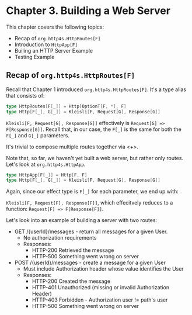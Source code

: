 # Chapter 3. Building a Web Server

This chapter covers the following topics:
  * Recap of `org.http4s.HttpRoutes[F]`
  * Introduction to `HttpApp[F]`
  * Builing an HTTP Server Example
  * Testing Example

## Recap of `org.http4s.HttpRoutes[F]`

Recall that Chapter 1 introduced `org.http4s.HttpRoutes[F]`. It's a type alias that consists of:

```scala
type HttpRoutes[F[_]] = Http[OptionT[F, *], F]
type Http[F[_], G[_]] = Kleisli[F, Request[G], Response[G]]
```

`Kleisli[F, Request[G], Response[G]]` effectively is `Request[G] => F[Response[G]]`. Recall that, in our case, the `F[_]`
 is the same for both the `F[_]` and `G[_]` parameters.

It's trivial to compose multiple routes together via <+>.

Note that, so far, we haven't yet built a web server, but rather only routes. Let's look at `org.http4s.HttpApp`.

```scala
type HttpApp[F[_]] = Http[F, F]
type Http[F[_], G[_]] = Kleisli[F, Request[G], Response[G]]
```

Again, since our effect type is `F[_]` for each parameter, we end up with:

`Kleisli[F, Request[F], Response[F]]`, which effecitvely reduces to a function: `Request[F] => F[Response[F]]`.

Let's look into an example of building a server with two routes:

* GET /{userId}/messages  - return all messages for a given User.
    * No authorization requirements
    * Responses:
        * HTTP-200 Retrieved the message
        * HTTP-500 Something went wrong on server
* POST /{userId}/messages - create a message for a given User
    * Must include Authorization header whose value identifies the User
    * Responses:
        * HTTP-200 Created the message
        * HTTP-401 Unauthorized (missing or invalid Authorization Header)
        * HTTP-403 Forbidden - Authorization user != path's user
        * HTTP-500 Something went wrong on server


